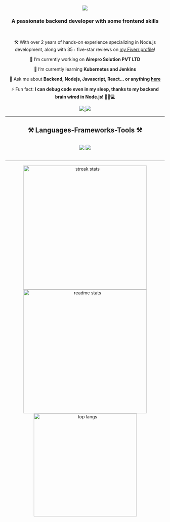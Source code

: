 <h1 align="center">
    <img src="https://readme-typing-svg.herokuapp.com/?font=Righteous&color=417E38&size=35&center=true&vCenter=true&width=550&height=80&duration=4000&lines=Hi+There!+👋;+I'm+Faiyaz+Rahman!;" />
</h1>

<h3 align="center">A passionate backend developer with some frontend skills</h3>

<br/>

<div align="center">

🛠️ With over 2 years of hands-on experience specializing in Node.js development, along with 35+ five-star reviews on [my Fiverr profile](https://www.fiverr.com/stewdesign)!

🔭 I’m currently working on **Airepro Solution PVT LTD**

🌱 I’m currently learning **Kubernetes and Jenkins**

💬 Ask me about **Backend, Nodejs, Javascript, React... or anything [here](https://github.com/faiyaz032/faiyaz032/issues)**

⚡ Fun fact: **I can debug code even in my sleep, thanks to my backend brain wired in Node.js! 🦸‍♂️💻**

 </div>

 <div align="center"> 
  <a href="mailto:faiyazrahman03@gmail.com">
    <img src="https://img.shields.io/badge/Gmail-333333?style=for-the-badge&logo=gmail&logoColor=red" />
  </a>
  <a href="https://www.linkedin.com/in/faiyaz-rahman/" target="_blank">
    <img src="https://img.shields.io/badge/LinkedIn-0077B5?style=for-the-badge&logo=linkedin&logoColor=white" target="_blank" />
  </a>
</div>

 <hr/>
 
<h2 align="center">⚒️ Languages-Frameworks-Tools ⚒️</h2>
<br/>
<div align="center">
    <img src="https://skillicons.dev/icons?i=nodejs,express,mongodb,postgresql,mysql,redis,react,typescript" />
    <img src="https://skillicons.dev/icons?i=docker,grafana,prometheus,jest,git,github,aws,postman" /><br>
</div>

<br/>
<hr/>

<div align=center>
  <img width=390 src="https://github-readme-streak-stats-salesp07.vercel.app/?user=salesp07&count_private=true&theme=react&border_radius=10" alt="streak stats"/>
  <img width=390 src="https://github-readme-stats-salesp07.vercel.app/api?username=salesp07&count_private=true&show_icons=true&theme=react&rank_icon=github&border_radius=10" alt="readme stats" />
  <br/>
  <img width=325 align="center" src="https://github-readme-stats-salesp07.vercel.app/api/top-langs/?username=salesp07&hide=HTML&langs_count=8&layout=compact&theme=react&border_radius=10&size_weight=0.5&count_weight=0.5&exclude_repo=github-readme-stats" alt="top langs" />
</div>
